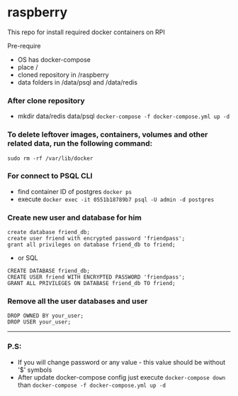 # raspberry

This repo for install required docker containers on RPI

Pre-require
* OS has docker-compose
* place /
* cloned repository in /raspberry
* data folders in /data/psql and /data/redis

### After clone repository
* mkdir data/redis data/psql
`docker-compose -f docker-compose.yml up -d`

### To delete leftover images, containers, volumes and other related data, run the following command:

`sudo rm -rf /var/lib/docker`

### For connect to PSQL CLI
* find container ID of postgres ```docker ps```
* execute ```docker exec -it 0551b18789b7 psql -U admin -d postgres```

### Create new user and database for him
```
create database friend_db;
create user friend with encrypted password 'friendpass';
grant all privileges on database friend_db to friend;
```
* or SQL
```
CREATE DATABASE friend_db;
CREATE USER friend WITH ENCRYPTED PASSWORD 'friendpass';
GRANT ALL PRIVILEGES ON DATABASE friend_db TO friend;
```

### Remove all the user databases and user
```
DROP OWNED BY your_user;
DROP USER your_user;
```

___
### P.S:
* If you will change password or any value - this value should be without '$' symbols
* After update docker-compose config just execute `docker-compose down` than `docker-compose -f docker-compose.yml up -d`
